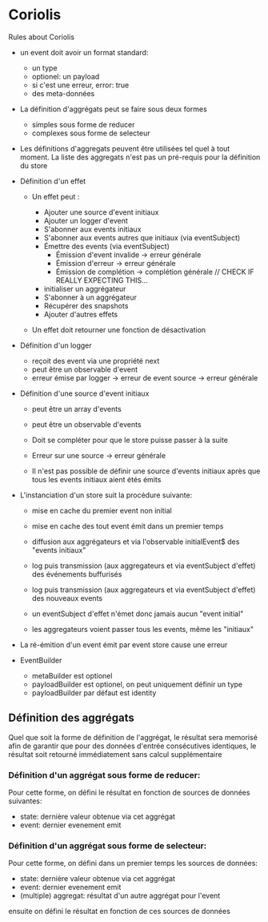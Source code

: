# Coriolis

Rules about Coriolis

- un event doit avoir un format standard:
  - un type
  - optionel: un payload
  - si c'est une erreur, error: true
  - des meta-données

- La définition d'aggrégats peut se faire sous deux formes
  - simples sous forme de reducer
  - complexes sous forme de selecteur

- Les définitions d'aggregats peuvent être utilisées tel quel à tout moment.
  La liste des aggregats n'est pas un pré-requis pour la définition du store

- Définition d'un effet
  - Un effet peut :
    - Ajouter une source d'event initiaux
    - Ajouter un logger d'event
    - S'abonner aux events initiaux
    - S'abonner aux events autres que initiaux (via eventSubject)
    - Émettre des events (via eventSubject)
      - Émission d'event invalide -> erreur générale
      - Émission d'erreur -> erreur générale
      - Émission de complétion -> complétion générale // CHECK IF REALLY EXPECTING THIS...
    - initialiser un aggrégateur
    - S'abonner à un aggrégateur
    - Récupérer des snapshots
    - Ajouter d'autres effets

  - Un effet doit retourner une fonction de désactivation

- Définition d'un logger
  - reçoit des event via une propriété next
  - peut être un observable d'event
  - erreur émise par logger -> erreur de event source -> erreur générale

- Définition d'une source d'event initiaux
  - peut être un array d'events
  - peut être un observable d'events

  - Doit se compléter pour que le store puisse passer à la suite
  - Erreur sur une source -> erreur générale
  - Il n'est pas possible de définir une source d'events initiaux après que tous les events initiaux aient étés émits

- L'instanciation d'un store suit la procédure suivante:
  - mise en cache du premier event non initial
  - mise en cache des tout event émit dans un premier temps
  - diffusion aux aggrégateurs et via l'observable initialEvent$ des "events initiaux"
  - log puis transmission (aux aggregateurs et via eventSubject d'effet) des événements buffurisés
  - log puis transmission (aux aggregateurs et via eventSubject d'effet) des nouveaux events

  - un eventSubject d'effet n'émet donc jamais aucun "event initial"
  - les aggregateurs voient passer tous les events, même les "initiaux"

- La ré-émition d'un event émit par event store cause une erreur


- EventBuilder
  - metaBuilder est optionel
  - payloadBuilder est optionel, on peut uniquement définir un type
  - payloadBuilder par défaut est identity

## Définition des aggrégats

Quel que soit la forme de définition de l'aggrégat, le résultat sera memorisé afin de
garantir que pour des données d'entrée consécutives identiques, le résultat soit retourné
immédiatement sans calcul supplémentaire

### Définition d'un aggrégat sous forme de reducer:

Pour cette forme, on défini le résultat en fonction de sources de données suivantes:
- state: dernière valeur obtenue via cet aggrégat
- event: dernier evenement emit

### Définition d'un aggrégat sous forme de selecteur:

Pour cette forme, on défini dans un premier temps les sources de données:
- state: dernière valeur obtenue via cet aggrégat
- event: dernier evenement emit
- (multiple) aggregat: résultat d'un autre aggrégat pour l'event

ensuite on défini le résultat en fonction de ces sources de données
